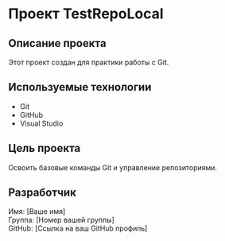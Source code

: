 # Проект TestRepoLocal
## Описание проекта
Этот проект создан для практики работы с Git.
## Используемые технологии
- Git
- GitHub
- Visual Studio
## Цель проекта
Освоить базовые команды Git и управление репозиториями.
## Разработчик
Имя: [Ваше имя]  
Группа: [Номер вашей группы]  
GitHub: [Ссылка на ваш GitHub профиль]
